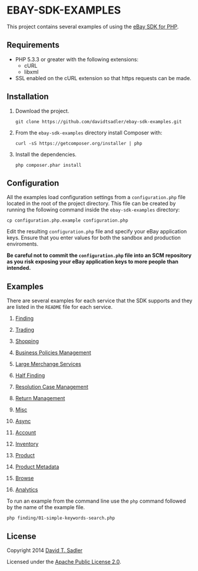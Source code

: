# EBAY-SDK-EXAMPLES

This project contains several examples of using the [eBay SDK for PHP](https://github.com/davidtsadler/ebay-sdk-php).

## Requirements

  - PHP 5.3.3 or greater with the following extensions:
    - cURL
    - libxml
  - SSL enabled on the cURL extension so that https requests can be made.

## Installation

1. Download the project.

   ```
   git clone https://github.com/davidtsadler/ebay-sdk-examples.git
   ```

1. From the `ebay-sdk-examples` directory install Composer with:

   ```
   curl -sS https://getcomposer.org/installer | php
   ```

1. Install the dependencies.

   ```
   php composer.phar install
   ```

## Configuration

All the examples load configuration settings from a `configuration.php` file located in the root of the project directory. This file can be created by running the following command inside the `ebay-sdk-examples` directory:

   ```
   cp configuration.php.example configuration.php
   ```

Edit the resulting `configuration.php` file and specify your eBay application keys. Ensure that you enter values for both the sandbox and production enviroments.

**Be careful not to commit the `configuration.php` file into an SCM repository as you risk exposing your eBay application keys to more people than intended.**

## Examples

There are several examples for each service that the SDK supports and they are listed in the `README` file for each service.

1. [Finding](https://github.com/davidtsadler/ebay-sdk-examples/blob/master/finding/README.md)

1. [Trading](https://github.com/davidtsadler/ebay-sdk-examples/blob/master/trading/README.md)

1. [Shopping](https://github.com/davidtsadler/ebay-sdk-examples/blob/master/shopping/README.md)

1. [Business Policies Management](https://github.com/davidtsadler/ebay-sdk-examples/blob/master/business-policies-management/README.md)

1. [Large Merchange Services](https://github.com/davidtsadler/ebay-sdk-examples/blob/master/large-merchant-services/README.md)

1. [Half Finding](https://github.com/davidtsadler/ebay-sdk-examples/blob/master/half-finding/README.md)

1. [Resolution Case Management](https://github.com/davidtsadler/ebay-sdk-examples/blob/master/resolution-case-management/README.md)

1. [Return Management](https://github.com/davidtsadler/ebay-sdk-examples/blob/master/return-management/README.md)

1. [Misc](https://github.com/davidtsadler/ebay-sdk-examples/blob/master/misc/README.md)

1. [Async](https://github.com/davidtsadler/ebay-sdk-examples/blob/master/async/README.md)

1. [Account](https://github.com/davidtsadler/ebay-sdk-examples/blob/master/account/README.md)

1. [Inventory](https://github.com/davidtsadler/ebay-sdk-examples/blob/master/inventory/README.md)

1. [Product](https://github.com/davidtsadler/ebay-sdk-examples/blob/master/product/README.md)

1. [Product Metadata](https://github.com/davidtsadler/ebay-sdk-examples/blob/master/product_metadata/README.md)

1. [Browse](https://github.com/davidtsadler/ebay-sdk-examples/blob/master/browse/README.md)

1. [Analytics](https://github.com/davidtsadler/ebay-sdk-examples/blob/master/analytics/README.md)

To run an example from the command line use the `php` command followed by the name of the example file.

```
php finding/01-simple-keywords-search.php
```

## License

Copyright 2014 [David T. Sadler](http://twitter.com/davidtsadler)

Licensed under the [Apache Public License 2.0](http://www.apache.org/licenses/LICENSE-2.0.html).
